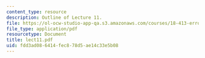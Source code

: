 ```yaml
---
content_type: resource
description: Outline of Lecture 11.
file: https://ol-ocw-studio-app-qa.s3.amazonaws.com/courses/18-413-error-correcting-codes-laboratory-spring-2004/fdd3ad086414fec878d5ae14c33e5b08_lect11.pdf
file_type: application/pdf
resourcetype: Document
title: lect11.pdf
uid: fdd3ad08-6414-fec8-78d5-ae14c33e5b08
---
```

